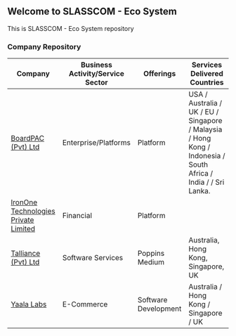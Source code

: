 ## Welcome to SLASSCOM - Eco System

This is SLASSCOM - Eco System repository

<div id="data-table" class="container mb-5">
    <div class="section-title col-lg-8 col-md-10 ml-auto mr-auto">
        <h3 class="mb-4 ">Company Repository</h3>
    </div>
    <div class="example col-md-10 ml-auto mr-auto">
        <table class="table table-striped table-responsive">
            <thead>
                <tr>
                    <th>Company</th>
                    <th>Business Activity/Service Sector</th>
                    <th>Offerings</th>
                    <th>Services Delivered Countries</th>
                </tr>
            </thead>
            <tbody>
                <tr>
                    <td><a href="https://www.boardpac.co" TARGET="_blank">BoardPAC (Pvt) Ltd</a></td>
                    <td>Enterprise/Platforms</td>
                    <td>Platform</td>
                    <td>USA / Australia / UK / EU / Singapore / Malaysia / Hong Kong / Indonesia / South Africa / India / / Sri Lanka.</td>
                </tr>
                <tr>
                    <td><a href="https://www.irononetech.com/" TARGET="_blank">IronOne Technologies Private Limited</a></td>
                    <td>Financial</td>
                    <td>Platform</td>
                    <td>&nbsp;</td>
                </tr>
                <tr>
                    <td><a href="http://www.talliance.com" TARGET="_blank">Talliance (Pvt) Ltd</a></td>
                    <td>Software Services</td>
                    <td>Poppins Medium</td>
                    <td>Australia, Hong Kong, Singapore, UK</td>
                </tr>
                <tr>
                    <td><a href="https://www.yaalalabs.com/" TARGET="_blank">Yaala Labs</a></td>
                    <td>E-Commerce</td>
                    <td>Software Development</td>
                    <td>Australia / Hong Kong / Singapore / UK</td>
                </tr>
            </tbody>
        </table>
    </div>
</div>

